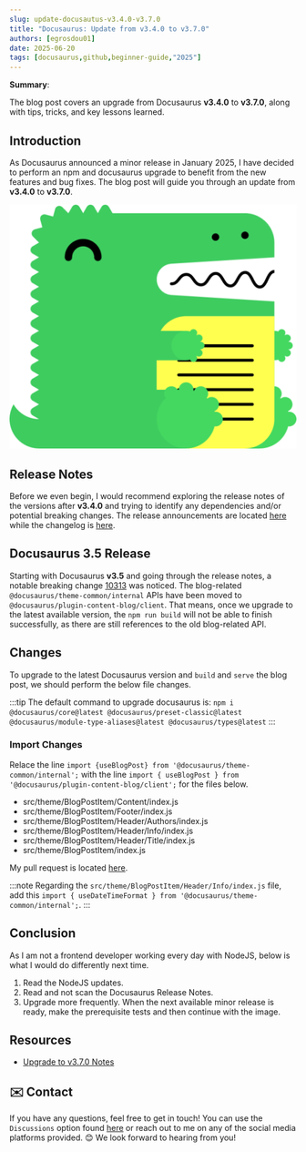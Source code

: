 ```yaml
---
slug: update-docusautus-v3.4.0-v3.7.0
title: "Docusaurus: Update from v3.4.0 to v3.7.0"
authors: [egrosdou01]
date: 2025-06-20
tags: [docusaurus,github,beginner-guide,"2025"]
---
```


**Summary**:

The blog post covers an upgrade from Docusaurus **v3.4.0** to **v3.7.0**, along with tips, tricks, and key lessons learned.
<!--truncate-->

## Introduction

As Docusaurus announced a minor release in January 2025, I have decided to perform an npm and docusaurus upgrade to benefit from the new features and bug fixes. The blog post will guide you through an update from **v3.4.0** to **v3.7.0**.

![title image reading "Docusaurus"](docusaurus.jpg)

## Release Notes

Before we even begin, I would recommend exploring the release notes of the versions after **v3.4.0** and trying to identify any dependencies and/or potential breaking changes. The release announcements are located [here](https://docusaurus.io/blog/releases/3.5) while the changelog is [here](https://docusaurus.io/changelog/3.7.0).

## Docusaurus 3.5 Release

Starting with Docusaurus **v3.5** and going through the release notes, a notable breaking change [10313](https://github.com/facebook/docusaurus/pull/10313) was noticed. The blog-related `@docusaurus/theme-common/internal` APIs have been moved to `@docusaurus/plugin-content-blog/client`. That means, once we upgrade to the latest available version, the `npm run build` will not be able to finish successfully, as there are still references to the old blog-related API.

## Changes

To upgrade to the latest Docusaurus version and `build` and `serve` the blog post, we should perform the below file changes.

:::tip
The default command to upgrade docusaurus is: ```npm i @docusaurus/core@latest @docusaurus/preset-classic@latest @docusaurus/module-type-aliases@latest @docusaurus/types@latest```
:::

### Import Changes

Relace the line `import {useBlogPost} from '@docusaurus/theme-common/internal';` with the line `import { useBlogPost } from '@docusaurus/plugin-content-blog/client';` for the files below.
- src/theme/BlogPostItem/Content/index.js
- src/theme/BlogPostItem/Footer/index.js
- src/theme/BlogPostItem/Header/Authors/index.js
- src/theme/BlogPostItem/Header/Info/index.js
- src/theme/BlogPostItem/Header/Title/index.js
- src/theme/BlogPostItem/index.js

My pull request is located [here](https://github.com/egrosdou01/blog.grosdouli.dev/pull/18).

:::note
Regarding the `src/theme/BlogPostItem/Header/Info/index.js` file, add this `import { useDateTimeFormat } from '@docusaurus/theme-common/internal';`.
:::

## Conclusion

As I am not a frontend developer working every day with NodeJS, below is what I would do differently next time.

1. Read the NodeJS updates.
1. Read and not scan the Docusaurus Release Notes.
1. Upgrade more frequently. When the next available minor release is ready, make the prerequisite tests and then continue with the image.

## Resources

- [Upgrade to v3.7.0 Notes](https://docusaurus.io/docs/3.7.0/migration)

## ✉️ Contact

If you have any questions, feel free to get in touch! You can use the `Discussions` option found [here](https://github.com/egrosdou01/blog.grosdouli.dev/discussions) or reach out to me on any of the social media platforms provided. 😊 We look forward to hearing from you!